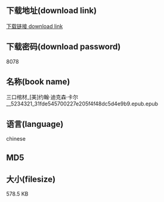 ## 下载地址(download link)
[下载链接 download link](https://tutu365.netlify.app/?s=%E4%B8%89%E5%8F%A3%E6%A3%BA%E6%9D%90_%5B%E7%BE%8E%5D%E7%BA%A6%E7%BF%B0%C2%B7%E8%BF%AA%E5%85%8B%E6%A3%AE%C2%B7%E5%8D%A1%E5%B0%94__5234321_31fde545700227e205f4f48dc5d4e9b9.epub)

## 下载密码(download password)
8078

## 名称(book name)
三口棺材_[美]约翰·迪克森·卡尔__5234321_31fde545700227e205f4f48dc5d4e9b9.epub.epub

## 语言(language)
chinese

## MD5


## 大小(filesize)
578.5 KB
